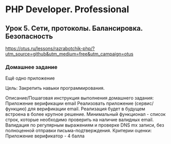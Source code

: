 # PHP Developer. Professional


## Урок 5. Сети, протоколы. Балансировка. Безопасность
https://otus.ru/lessons/razrabotchik-php/?utm_source=github&utm_medium=free&utm_campaign=otus

### Домашнее задание
Ещё одно приложение

Цель:
Закрепить навыки программирования.

Описание/Пошаговая инструкция выполнения домашнего задания:
Приложение верификации email
Реализовать приложение (сервис/функцию) для верификации email.
Реализация будет в будущем встроена в более крупное решение.
Минимальный функционал - список строк, которые необходимо проверить на наличие валидных email.
Валидация по регулярным выражениям и проверке DNS mx записи, без полноценной отправки письма-подтверждения.
Критерии оценки:
Приложение верификатор - 4 балла